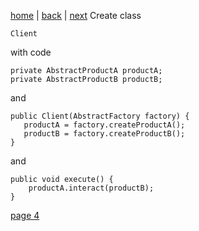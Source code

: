 [home](./page01.md) | [back](./page12.md) | [next](./page14.md)
Create class
```
Client
```
with code

```
private AbstractProductA productA;
private AbstractProductB productB;
```
and
```    
public Client(AbstractFactory factory) {
   productA = factory.createProductA();
   productB = factory.createProductB();
}
```
and
```
public void execute() {
    productA.interact(productB);
}    
```
[page 4](./page14.md)
